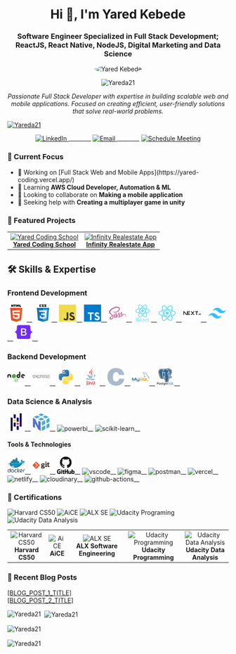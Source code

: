 <h1 align="center">Hi 👋, I'm Yared Kebede</h1>
<h3 align="center">Software Engineer Specialized in Full Stack Development; ReactJS, React Native, NodeJS, Digital Marketing and Data Science</h3>

<p align="center">
    <!-- TODO: Add your professional headshot here -->
    <img src="https://res.cloudinary.com/dlomcic7f/image/upload/c_crop,w_720,h_720,ar_1:1/v1749927347/me/My_pic_xsnljz.jpg" alt="Yared Kebede" width="100" height="100" style="border-radius: 50%;"/>
</p>

<p align="center"> 
    <img src="https://komarev.com/ghpvc/?username=Yareda21&label=Profile%20views&color=0e75b6&style=flat&theme=juicyfresh" alt="Yareda21" /> 
</p>

<!-- Professional Summary -->
<p align="center">
    <em>Passionate Full Stack Developer with expertise in building scalable web and mobile applications. 
    Focused on creating efficient, user-friendly solutions that solve real-world problems.</em>
</p>

<p align="left"> 
    <a href="https://github.com/ryo-ma/github-profile-trophy">
        <img src="https://github-profile-trophy.vercel.app/?username=Yareda21" alt="Yareda21" />
    </a> 
</p>

<!-- Contact & Social Links -->
<p align="center"> 
    <a href="https://www.linkedin.com/in/yared-kebede/" target="blank">
        <img src="https://img.shields.io/badge/LinkedIn-Connect-blue?logo=linkedin&style=for-the-badge" alt="LinkedIn">
    </a>
    <span>________</span>
    <!-- TODO: Add your email contact button -->
    <a href="mailto:ykebed40@gmail.com" target="blank">
        <img src="https://img.shields.io/badge/Email-Contact-red?logo=gmail&style=for-the-badge" alt="Email">
    </a>
    <span>________</span>
    <!-- TODO: Add your calendar scheduling link -->
    <a href="https://calendly.com/ykebed40/30min" target="blank">
        <img src="https://img.shields.io/badge/Schedule-Meeting-green?logo=calendar&style=for-the-badge" alt="Schedule Meeting">
    </a>
</p>

<!-- Current Work & Learning -->
<h3 align="left">🚀 Current Focus</h3>
<ul>
    <li>🔭 Working on [Full Stack Web and Mobile Apps](https://yared-coding.vercel.app/)</li>
    <li>🌱 Learning <strong>AWS Cloud Developer, Automation & ML</strong></li>
    <li>👯 Looking to collaborate on <strong>Making a mobile application</strong></li>
    <li>🤝 Seeking help with <strong>Creating a multiplayer game in unity</strong></li>
</ul>

<!-- Featured Projects -->
### <h3 align="left">🌟 Featured Projects</h3>
<table>
  <tr>
    <td align="center">
      <a href="https://yared-coding.vercel.app/">
        <img
          src="https://yared-coding.vercel.app/_next/image?url=%2F_next%2Fstatic%2Fmedia%2Flogo.ede98691.png&w=96&q=75"
          alt="Yared Coding School"
          width="100"
        /><br/>
        <strong>Yared Coding School</strong>
      </a>
    </td>
    <td align="center">
      <a href="https://realestate-yars.vercel.app/">
        <img
          src="https://yared21.netlify.app/favicon.ico"
          alt="Infinity Realestate App"
          width="100"
        /><br/>
        <strong>Infinity Realestate App</strong>
      </a>
    </td>
  </tr>
</table>
<!-- Skills Section -->
<h2 align="left">🛠️ Skills & Expertise</h2>

<h3>Frontend Development</h3>
<p align="left">
  <img src="https://raw.githubusercontent.com/devicons/devicon/master/icons/html5/html5-original-wordmark.svg" alt="html5" width="40" height="40"/>
    <span>__</span>
  <img src="https://raw.githubusercontent.com/devicons/devicon/master/icons/css3/css3-original-wordmark.svg" alt="css3" width="40" height="40"/><span>__</span>
  <img src="https://raw.githubusercontent.com/devicons/devicon/master/icons/javascript/javascript-original.svg" alt="javascript" width="40" height="40"/><span>__</span>
  <img src="https://raw.githubusercontent.com/devicons/devicon/master/icons/typescript/typescript-original.svg" alt="typescript" width="40" height="40"/><span>__</span>
  <img src="https://raw.githubusercontent.com/devicons/devicon/master/icons/sass/sass-original.svg" alt="sass" width="40" height="40"/><span>__</span>
  <img src="https://raw.githubusercontent.com/devicons/devicon/master/icons/react/react-original-wordmark.svg" alt="react" width="40" height="40"/><span>__</span>
  <img src="https://raw.githubusercontent.com/devicons/devicon/master/icons/react/react-original.svg" alt="react-native" width="40" height="40"/><span>__</span>
  <img src="https://raw.githubusercontent.com/devicons/devicon/master/icons/nextjs/nextjs-original-wordmark.svg" alt="nextjs" width="40" height="40"/><span>__</span>
  <img src="https://raw.githubusercontent.com/devicons/devicon/master/icons/tailwindcss/tailwindcss-plain.svg" alt="tailwindcss" width="40" height="40"/><span>__</span>
  <img src="https://raw.githubusercontent.com/devicons/devicon/master/icons/bootstrap/bootstrap-plain.svg" alt="bootstrap" width="40" height="40"/><span>__</span>
</p>

<h3>Backend Development</h3>
<p align="left">
  <img src="https://raw.githubusercontent.com/devicons/devicon/master/icons/nodejs/nodejs-original-wordmark.svg" alt="nodejs" width="40" height="40"/><span>__</span>
  <img src="https://raw.githubusercontent.com/devicons/devicon/master/icons/express/express-original-wordmark.svg" alt="express" width="40" height="40"/><span>__</span>
  <img src="https://raw.githubusercontent.com/devicons/devicon/master/icons/python/python-original.svg" alt="python" width="40" height="40"/><span>__</span>
  <img src="https://raw.githubusercontent.com/devicons/devicon/master/icons/java/java-original-wordmark.svg" alt="java" width="40" height="40"/><span>__</span>
  <img src="https://raw.githubusercontent.com/devicons/devicon/master/icons/c/c-original.svg" alt="c" width="40" height="40"/><span>__</span>
  <img src="https://raw.githubusercontent.com/devicons/devicon/master/icons/mysql/mysql-original-wordmark.svg" alt="mysql" width="40" height="40"/><span>__</span>
  <img src="https://raw.githubusercontent.com/devicons/devicon/master/icons/postgresql/postgresql-original-wordmark.svg" alt="postgresql" width="40" height="40"/><span>__</span>
</p>

<h3>Data Science & Analysis</h3>
<p align="left">
  <img src="https://raw.githubusercontent.com/devicons/devicon/master/icons/pandas/pandas-original.svg" alt="pandas" width="40" height="40"/><span>__</span>
  <img src="https://raw.githubusercontent.com/devicons/devicon/master/icons/numpy/numpy-original.svg" alt="numpy" width="40" height="40"/><span>__</span>
  <img src="https://www.vectorlogo.zone/logos/microsoft_powerbi/microsoft_powerbi-icon.svg" alt="powerbi" width="40" height="40"/><span>__</span>
  <img src="https://raw.githubusercontent.com/devicons/devicon/master/icons/scikit-learn/scikit-learn-original.svg" alt="scikit-learn" width="40" height="40"/><span>__</span>
</p>

<h4>Tools & Technologies</h4>
<p align="left">
  <img src="https://raw.githubusercontent.com/devicons/devicon/master/icons/docker/docker-original-wordmark.svg" alt="docker" width="40" height="40"/><span>__</span>
  <img src="https://raw.githubusercontent.com/devicons/devicon/master/icons/git/git-original-wordmark.svg" alt="git" width="40" height="40"/><span>__</span>
  <img src="https://raw.githubusercontent.com/devicons/devicon/master/icons/github/github-original-wordmark.svg" alt="github" width="40" height="40"/><span>__</span>
  <img src="https://www.vectorlogo.zone/logos/microsoft_vscode/microsoft_vscode-icon.svg" alt="vscode" width="40" height="40"/><span>__</span>
  <img src="https://www.vectorlogo.zone/logos/figma/figma-icon.svg" alt="figma" width="40" height="40"/><span>__</span>
  <img src="https://www.vectorlogo.zone/logos/getpostman/getpostman-icon.svg" alt="postman" width="40" height="40"/><span>__</span>
  <img src="https://www.vectorlogo.zone/logos/vercel/vercel-icon.svg" alt="vercel" width="40" height="40"/><span>__</span>
  <img src="https://www.vectorlogo.zone/logos/netlify/netlify-icon.svg" alt="netlify" width="40" height="40"/><span>__</span>
  <img src="https://www.vectorlogo.zone/logos/cloudinary/cloudinary-icon.svg" alt="cloudinary" width="40" height="40"/><span>__</span>
  <img src="https://www.vectorlogo.zone/logos/github_actions/github_actions-icon.svg" alt="github-actions" width="40" height="40"/><span>__</span>
</p>


<!-- Certifications -->
<h3 align="left">📜 Certifications</h3>
<p align="left">
    <!-- TODO: Add your certifications with badges -->
    <img src="https://res.cloudinary.com/dlomcic7f/image/upload/v1729169513/fu%20project%20data/harvard_g4auuj.png" alt="Harvard CS50" width="100"/>
    <img src="https://res.cloudinary.com/dlomcic7f/image/upload/v1748028585/AiCE_Certificate_x72sso.png" alt="AiCE" width="100"/>
    <img src="https://res.cloudinary.com/dlomcic7f/image/upload/v1732112628/personal/ALX_final_Certificate_gl0pzi.png" alt="ALX SE" width="100"/>
    <img src="https://res.cloudinary.com/dlomcic7f/image/upload/v1729169513/fu%20project%20data/Prog_klnuxf.png" alt="Udacity Programing" width="100"/>
    <img src="https://res.cloudinary.com/dlomcic7f/image/upload/v1729169512/fu%20project%20data/DA_bpsvme.png" alt="Udacity Data Analysis" width="100"/>
</p>
<table>
  <tr>
    <td align="center">
      <img
        src="https://res.cloudinary.com/dlomcic7f/image/upload/v1729169513/fu%20project%20data/harvard_g4auuj.png"
        alt="Harvard CS50"
        width="100"
      /><br/>
      <strong>Harvard CS50</strong>
    </td>
    <td align="center">
      <img
        src="https://res.cloudinary.com/dlomcic7f/image/upload/v1748028585/AiCE_Certificate_x72sso.png"
        alt="AiCE"
        width="100"
      /><br/>
      <strong>AiCE</strong>
    </td>
    <td align="center">
      <img
        src="https://res.cloudinary.com/dlomcic7f/image/upload/v1732112628/personal/ALX_final_Certificate_gl0pzi.png"
        alt="ALX SE"
        width="100"
      /><br/>
      <strong>ALX Software Engineering</strong>
    </td>
    <td align="center">
      <img
        src="https://res.cloudinary.com/dlomcic7f/image/upload/v1729169513/fu%20project%20data/Prog_klnuxf.png"
        alt="Udacity Programming"
        width="100"
      /><br/>
      <strong>Udacity Programming</strong>
    </td>
    <td align="center">
      <img
        src="https://res.cloudinary.com/dlomcic7f/image/upload/v1729169512/fu%20project%20data/DA_bpsvme.png"
        alt="Udacity Data Analysis"
        width="100"
      /><br/>
      <strong>Udacity Data Analysis</strong>
    </td>
  </tr>
</table>

<!-- Blog Posts -->
<h3 align="left">📝 Recent Blog Posts</h3>
<p align="left">
    <!-- TODO: Add your recent blog posts -->
    <a href="[BLOG_POST_1_LINK]">[BLOG_POST_1_TITLE]</a><br/>
    <a href="[BLOG_POST_2_LINK]">[BLOG_POST_2_TITLE]</a>
</p>

<!-- GitHub Stats -->
<p>
    <img align="left" src="https://github-readme-stats.vercel.app/api/top-langs?username=Yareda21&show_icons=true&locale=en&layout=compact" alt="Yareda21" />
</p>

<p>&nbsp;
    <img align="center" src="https://github-readme-stats.vercel.app/api?username=Yareda21&show_icons=true&locale=en" alt="Yareda21" />
</p>

<p>
    <img align="center" src="https://github-readme-streak-stats.herokuapp.com/?user=Yareda21&" alt="Yareda21" />
</p>

<!-- Contribution Graph -->
<p>
    <img align="center" src="https://github-readme-activity-graph.vercel.app/graph?username=Yareda21&theme=react-dark" alt="Yareda21" />
</p>
